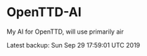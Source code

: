 # OpenTTD-AI
My AI for OpenTTD, will use primarily air

Latest backup: Sun Sep 29 17:59:01 UTC 2019
